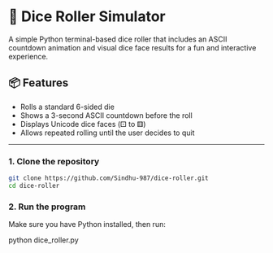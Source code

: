 # 🎲 Dice Roller Simulator

A simple Python terminal-based dice roller that includes an ASCII countdown animation and visual dice face results for a fun and interactive experience.

## 📦 Features

- Rolls a standard 6-sided die
- Shows a 3-second ASCII countdown before the roll
- Displays Unicode dice faces (⚀ to ⚅)
- Allows repeated rolling until the user decides to quit

---

### 1. Clone the repository

```bash
git clone https://github.com/Sindhu-987/dice-roller.git
cd dice-roller
```
### 2. Run the program
Make sure you have Python installed, then run:

python dice_roller.py
